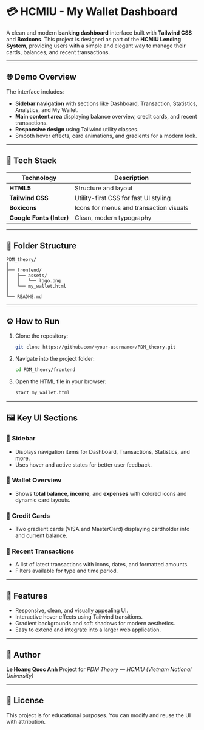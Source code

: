 # 💳 HCMIU - My Wallet Dashboard

A clean and modern **banking dashboard** interface built with **Tailwind CSS** and **Boxicons**.
This project is designed as part of the **HCMIU Lending System**, providing users with a simple and elegant way to manage their cards, balances, and recent transactions.

---

## 🌐 Demo Overview

The interface includes:

* **Sidebar navigation** with sections like Dashboard, Transaction, Statistics, Analytics, and My Wallet.
* **Main content area** displaying balance overview, credit cards, and recent transactions.
* **Responsive design** using Tailwind utility classes.
* Smooth hover effects, card animations, and gradients for a modern look.

---

## 🧱 Tech Stack

| Technology               | Description                             |
| ------------------------ | --------------------------------------- |
| **HTML5**                | Structure and layout                    |
| **Tailwind CSS**         | Utility-first CSS for fast UI styling   |
| **Boxicons**             | Icons for menus and transaction visuals |
| **Google Fonts (Inter)** | Clean, modern typography                |

---

## 📂 Folder Structure

```
PDM_theory/
│
├── frontend/
│   ├── assets/
│   │   └── logo.png
│   └── my_wallet.html
│
└── README.md
```

---

## ⚙️ How to Run

1. Clone the repository:

   ```bash
   git clone https://github.com/<your-username>/PDM_theory.git
   ```
2. Navigate into the project folder:

   ```bash
   cd PDM_theory/frontend
   ```
3. Open the HTML file in your browser:

   ```bash
   start my_wallet.html
   ```

---

## 🖼️ Key UI Sections

### 🔹 Sidebar

* Displays navigation items for Dashboard, Transactions, Statistics, and more.
* Uses hover and active states for better user feedback.

### 🔹 Wallet Overview

* Shows **total balance**, **income**, and **expenses** with colored icons and dynamic card layouts.

### 🔹 Credit Cards

* Two gradient cards (VISA and MasterCard) displaying cardholder info and current balance.

### 🔹 Recent Transactions

* A list of latest transactions with icons, dates, and formatted amounts.
* Filters available for type and time period.

---

## 🌈 Features

* Responsive, clean, and visually appealing UI.
* Interactive hover effects using Tailwind transitions.
* Gradient backgrounds and soft shadows for modern aesthetics.
* Easy to extend and integrate into a larger web application.

---

## 👤 Author

**Le Hoang Quoc Anh**
Project for *PDM Theory — HCMIU (Vietnam National University)*

---

## 📄 License

This project is for educational purposes.
You can modify and reuse the UI with attribution.
